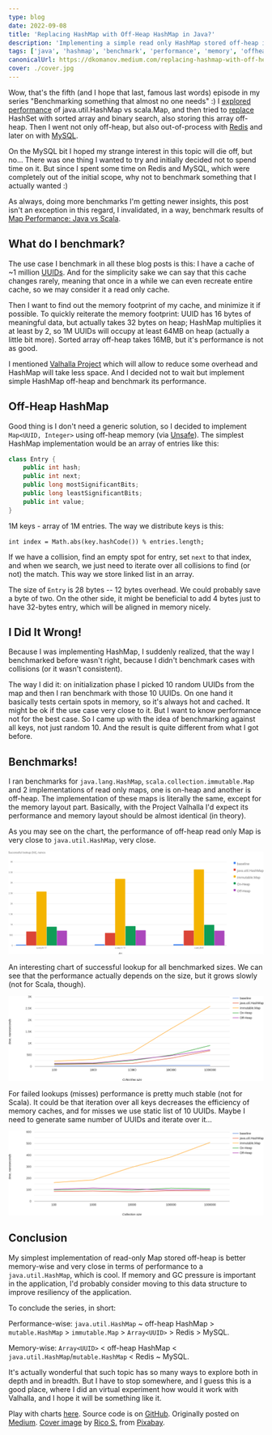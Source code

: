 ```yaml
---
type: blog
date: 2022-09-08
title: 'Replacing HashMap with Off-Heap HashMap in Java?'
description: 'Implementing a simple read only HashMap stored off-heap in Java and benchmarking it against java.util.HashMap!'
tags: ['java', 'hashmap', 'benchmark', 'performance', 'memory', 'offheap']
canonicalUrl: https://dkomanov.medium.com/replacing-hashmap-with-off-heap-hashmap-in-java-ffb560e07b5
cover: ./cover.jpg
---
```


Wow, that's the fifth (and I hope that last, famous last words) episode in my series "Benchmarking something that almost no one needs" :) I [explored performance](/p/map-performance-java-vs-scala) of java.util.HashMap vs scala.Map, and then tried to [replace](/p/replacing-hash-set-with-sorted-array-in-java) HashSet with sorted array and binary search, also storing this array off-heap. Then I went not only off-heap, but also out-of-process with [Redis](/p/ultimate-off-heap-hash-set-using-redis) and later on with [MySQL](/p/mysql-as-redis-vs-redis).

On the MySQL bit I hoped my strange interest in this topic will die off, but no... There was one thing I wanted to try and initially decided not to spend time on it. But since I spent some time on Redis and MySQL, which were completely out of the initial scope, why not to benchmark something that I actually wanted :)

As always, doing more benchmarks I'm getting newer insights, this post isn't an exception in this regard, I invalidated, in a way, benchmark results of [Map Performance: Java vs Scala](/p/map-performance-java-vs-scala).

## What do I benchmark?

The use case I benchmark in all these blog posts is this: I have a cache of ~1 million [UUIDs](https://cr.openjdk.java.net/~iris/se/17/latestSpec/api/java.base/java/util/UUID.html). And for the simplicity sake we can say that this cache changes rarely, meaning that once in a while we can even recreate entire cache, so we may consider it a read only cache.

Then I want to find out the memory footprint of my cache, and minimize it if possible. To quickly reiterate the memory footprint: UUID has 16 bytes of meaningful data, but actually takes 32 bytes on heap; HashMap multiplies it at least by 2, so 1M UUIDs will occupy at least 64MB on heap (actually a little bit more). Sorted array off-heap takes 16MB, but it's performance is not as good.

I mentioned [Valhalla Project](https://openjdk.org/projects/valhalla/) which will allow to reduce some overhead and HashMap will take less space. And I decided not to wait but implement simple HashMap off-heap and benchmark its performance.

## Off-Heap HashMap

Good thing is I don't need a generic solution, so I decided to implement `Map<UUID, Integer>` using off-heap memory (via [Unsafe](https://github.com/openjdk/jdk/blob/master/src/java.base/share/classes/jdk/internal/misc/Unsafe.java#L621)). The simplest HashMap implementation would be an array of entries like this:
```java
class Entry {
    public int hash;
    public int next;
    public long mostSignificantBits;
    public long leastSignificantBits;
    public int value;
}
```

1M keys - array of 1M entries. The way we distribute keys is this:
```
int index = Math.abs(key.hashCode()) % entries.length;
```

If we have a collision, find an empty spot for entry, set `next` to that index, and when we search, we just need to iterate over all collisions to find (or not) the match. This way we store linked list in an array.

The size of `Entry` is 28 bytes -- 12 bytes overhead. We could probably save a byte of two. On the other side, it might be beneficial to add 4 bytes just to have 32-bytes entry, which will be aligned in memory nicely.

## I Did It Wrong!

Because I was implementing HashMap, I suddenly realized, that the way I benchmarked before wasn't right, because I didn't benchmark cases with collisions (or it wasn't consistent).

The way I did it: on initialization phase I picked 10 random UUIDs from the map and then I ran benchmark with those 10 UUIDs. On one hand it basically tests certain spots in memory, so it's always hot and cached. It might be ok if the use case very close to it. But I want to know performance not for the best case. So I came up with the idea of benchmarking against all keys, not just random 10. And the result is quite different from what I got before.

## Benchmarks!

I ran benchmarks for `java.lang.HashMap`, `scala.collection.immutable.Map` and 2 implementations of read only maps, one is on-heap and another is off-heap. The implementation of these maps is literally the same, except for the memory layout part. Basically, with the Project Valhalla I'd expect its performance and memory layout should be almost identical (in theory).

As you may see on the chart, the performance of off-heap read only Map is very close to `java.util.HashMap`, very close.

![Successful Lookup in Map of 1M items, all JDKs](./hit-all-jdks.png)

An interesting chart of successful lookup for all benchmarked sizes. We can see that the performance actually depends on the size, but it grows slowly (not for Scala, though).

![Successful Lookup, all sizes, openjdk-17](./hit-all-sizes.png)

For failed lookups (misses) performance is pretty much stable (not for Scala). It could be that iteration over all keys decreases the efficiency of memory caches, and for misses we use static list of 10 UUIDs. Maybe I need to generate same number of UUIDs and iterate over it...

![Failed Lookup, all sizes, openjdk-17](./miss-all-sizes.png)

## Conclusion

My simplest implementation of read-only Map stored off-heap is better memory-wise and very close in terms of performance to a `java.util.HashMap`, which is cool. If memory and GC pressure is important in the application, I'd probably consider moving to this data structure to improve resiliency of the application.

To conclude the series, in short:

Performance-wise: `java.util.HashMap` ~ off-heap HashMap > `mutable.HashMap` > `immutable.Map` > `Array<UUID>` > Redis > MySQL.

Memory-wise: `Array<UUID>` < off-heap HashMap < `java.util.HashMap`/`mutable.HashMap` < Redis ~ MySQL.

It's actually wonderful that such topic has so many ways to explore both in depth and in breadth. But I have to stop somewhere, and I guess this is a good place, where I did an virtual experiment how would it work with Valhalla, and I hope it will be something like it.


Play with charts [here](/charts/offheap-hashmap). Source code is on [GitHub](https://github.com/dkomanov/stuff/commit/b28f52a4540aafd247a21fd31865a823943e0338). Originally posted on [Medium](https://dkomanov.medium.com/replacing-hashmap-with-off-heap-hashmap-in-java-ffb560e07b5). [Cover image](https://pixabay.com/photos/wheel-loader-wheel-cat-938m-heap-2580470/) by [Rico S.](https://pixabay.com/users/ricobino-1987569/) from [Pixabay](https://pixabay.com/).
